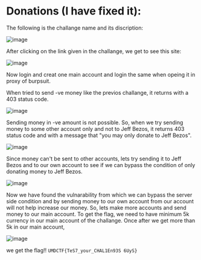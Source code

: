 # Donations (I have fixed it):
The following is the challange name and its discription:

![image](https://github.com/Rochit02/write-up/assets/150697578/d9e73b55-0f47-4643-bd63-0b68c81a1758)

After clicking on the link given in the challange, we get to see this site:

![image](https://github.com/Rochit02/write-up/assets/150697578/47a2fbc5-a9fa-4ce1-98bd-11275aa2be05)

Now login and creat one main account and login the same when opeing it in proxy of burpsuit.

When tried to send -ve money like the previos challange, it returns with a 403 status code.

![image](https://github.com/Rochit02/write-up/assets/150697578/199be1b9-b9c1-4023-88b8-032c94c3ad8a)

Sending money in -ve amount is not possible.
So, when we try sending money to some other account only and not to Jeff Bezos, it returns 403 status code and with a message that "you may only donate to Jeff Bezos".

![image](https://github.com/Rochit02/write-up/assets/150697578/e4d05c7d-4158-4034-aa6f-f970fc3fe02e)

Since money can't be sent to other accounts, lets try sending it to Jeff Bezos and to our own account to see if we can bypass the condition of only donating money to Jeff Bezos.

![image](https://github.com/Rochit02/write-up/assets/150697578/aad39a8f-cffa-4231-9124-e853ee12a989)

Now we have found the vulnarability from which we can bypass the server side condition and by sending money to our own account from our account will not help increase our money.
So, lets make more accounts and send money to our main account.
To get the flag, we need to have minimum 5k currency in our main account of the challange.
Once after we get more than 5k in our main account,

![image](https://github.com/Rochit02/write-up/assets/150697578/7c857633-3c96-4748-8454-09e5359db7cd)

we get the flag!!
```UMDCTF{TeS7_your_CHAL1En93S 6UyS}```

